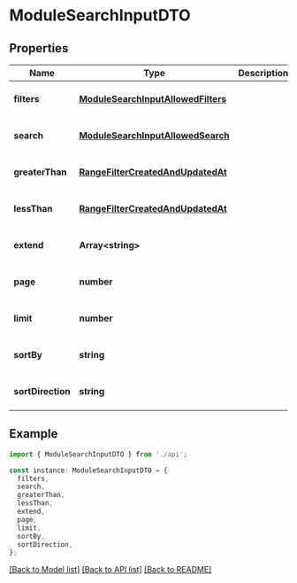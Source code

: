 # ModuleSearchInputDTO

## Properties

| Name              | Type                                                                      | Description | Notes                             |
| ----------------- | ------------------------------------------------------------------------- | ----------- | --------------------------------- |
| **filters**       | [**ModuleSearchInputAllowedFilters**](ModuleSearchInputAllowedFilters.md) |             | [optional] [default to undefined] |
| **search**        | [**ModuleSearchInputAllowedSearch**](ModuleSearchInputAllowedSearch.md)   |             | [optional] [default to undefined] |
| **greaterThan**   | [**RangeFilterCreatedAndUpdatedAt**](RangeFilterCreatedAndUpdatedAt.md)   |             | [optional] [default to undefined] |
| **lessThan**      | [**RangeFilterCreatedAndUpdatedAt**](RangeFilterCreatedAndUpdatedAt.md)   |             | [optional] [default to undefined] |
| **extend**        | **Array&lt;string&gt;**                                                   |             | [optional] [default to undefined] |
| **page**          | **number**                                                                |             | [optional] [default to undefined] |
| **limit**         | **number**                                                                |             | [optional] [default to undefined] |
| **sortBy**        | **string**                                                                |             | [optional] [default to undefined] |
| **sortDirection** | **string**                                                                |             | [optional] [default to undefined] |

## Example

```typescript
import { ModuleSearchInputDTO } from './api';

const instance: ModuleSearchInputDTO = {
  filters,
  search,
  greaterThan,
  lessThan,
  extend,
  page,
  limit,
  sortBy,
  sortDirection,
};
```

[[Back to Model list]](../README.md#documentation-for-models) [[Back to API list]](../README.md#documentation-for-api-endpoints) [[Back to README]](../README.md)
